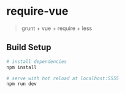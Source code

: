# require-vue

> grunt + vue + require + less

## Build Setup

``` bash
# install dependencies
npm install

# serve with hot reload at localhost:5555
npm run dev

```
